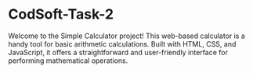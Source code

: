 # CodSoft-Task-2
Welcome to the Simple Calculator project! This web-based calculator is a handy tool for basic arithmetic calculations. Built with HTML, CSS, and JavaScript, it offers a straightforward and user-friendly interface for performing mathematical operations.
